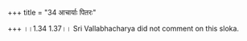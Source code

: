 +++
title = "34 आचार्याः पितरः"

+++
।।1.34 1.37।। Sri Vallabhacharya did not comment on this sloka.  
  
